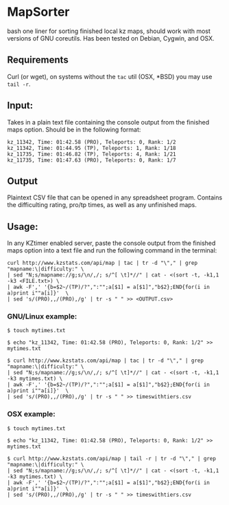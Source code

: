 # MapSorter
bash one liner for sorting finished local kz maps, should work with most versions of GNU coreutils. Has been tested on Debian, Cygwin, and OSX.


## Requirements
Curl (or wget), on systems without the ```tac``` util (OSX, \*BSD) you may use ```tail -r```.

## Input:
Takes in a plain text file containing the console output from the finished maps option. Should be in the following format:

```
kz_11342, Time: 01:42.58 (PRO), Teleports: 0, Rank: 1/2
kz_11342, Time: 01:44.95 (TP), Teleports: 1, Rank: 1/18
kz_11735, Time: 01:46.82 (TP), Teleports: 4, Rank: 1/21
kz_11735, Time: 01:47.63 (PRO), Teleports: 0, Rank: 1/7
```

## Output
Plaintext CSV file that can be opened in any spreadsheet program. Contains the difficulting rating, pro/tp times, as well as any unfinished maps.

## Usage:
In any KZtimer enabled server, paste the console output from the finished maps option into a text file and run the following command in the terminal:

```
curl http://www.kzstats.com/api/map | tac | tr -d "\"," | grep "mapname:\|difficulty:" \
| sed "N;s/mapname://g;s/\n/,/; s/^[ \t]*//" | cat - <(sort -t, -k1,1 -k3 <FILE.txt>) \
| awk -F',' '{b=$2~/(TP)/?",":"";a[$1] = a[$1]","b$2};END{for(i in a)print i""a[i]}'  \
| sed 's/(PRO),,/(PRO),/g' | tr -s " " >> <OUTPUT.csv>
```
### GNU/Linux example:
```
$ touch mytimes.txt

$ echo "kz_11342, Time: 01:42.58 (PRO), Teleports: 0, Rank: 1/2" >> mytimes.txt

$ curl http://www.kzstats.com/api/map | tac | tr -d "\"," | grep "mapname:\|difficulty:" \
| sed "N;s/mapname://g;s/\n/,/; s/^[ \t]*//" | cat - <(sort -t, -k1,1 -k3 mytimes.txt) \
| awk -F',' '{b=$2~/(TP)/?",":"";a[$1] = a[$1]","b$2};END{for(i in a)print i""a[i]}'  \
| sed 's/(PRO),,/(PRO),/g' | tr -s " " >> timeswithtiers.csv

```

### OSX example:
```
$ touch mytimes.txt

$ echo "kz_11342, Time: 01:42.58 (PRO), Teleports: 0, Rank: 1/2" >> mytimes.txt

$ curl http://www.kzstats.com/api/map | tail -r | tr -d "\"," | grep "mapname:\|difficulty:" \
| sed "N;s/mapname://g;s/\n/,/; s/^[ \t]*//" | cat - <(sort -t, -k1,1 -k3 mytimes.txt) \
| awk -F',' '{b=$2~/(TP)/?",":"";a[$1] = a[$1]","b$2};END{for(i in a)print i""a[i]}'  \
| sed 's/(PRO),,/(PRO),/g' | tr -s " " >> timeswithtiers.csv

```
